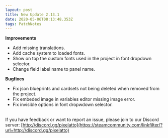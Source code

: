```yaml
---
layout: post
title: New Update 2.13.1
date: 2020-05-06T08:13:48.353Z
tags: PatchNotes
---
```



**Improvements**

* Add missing translations.
* Add cache system to loaded fonts.
* Show on top the custom fonts used in the project in font dropdown selector.
* Change field label name to panel name.



**Bugfixes**

* Fix json blueprints and cardsets not being deleted when removed from the project.
* Fix embeded image in variables editor missing image error.
* Fix invisible options in font dropwdown selector.



\
If you have feedback or want to report an issue, please join to our Discord server: [http://discord.gg/pixelatto](https://steamcommunity.com/linkfilter/?url=http://discord.gg/pixelatto)
